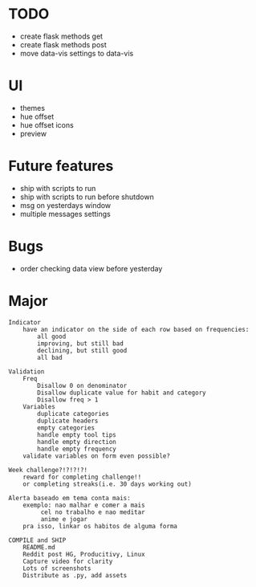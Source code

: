 # TODO
- create flask methods get
- create flask methods post
- move data-vis settings to data-vis

# UI
- themes
- hue offset
- hue offset icons
- preview

# Future features
- ship with scripts to run
- ship with scripts to run before shutdown
- msg on yesterdays window
- multiple messages settings

# Bugs
- order checking data view before yesterday

# Major
```
Indicator
    have an indicator on the side of each row based on frequencies:
        all good
        improving, but still bad
        declining, but still good
        all bad

Validation
    Freq
        Disallow 0 on denominator
        Disallow duplicate value for habit and category
        Disallow freq > 1
    Variables
        duplicate categories
        duplicate headers
        empty categories
        handle empty tool tips
        handle empty direction
        handle empty frequency
    validate variables on form even possible?

Week challenge?!?!?!?!
    reward for completing challenge!!
    or completing streaks(i.e. 30 days working out)

Alerta baseado em tema conta mais:
    exemplo: nao malhar e comer a mais
    	 cel no trabalho e nao meditar
    	 anime e jogar
    pra isso, linkar os habitos de alguma forma

COMPILE and SHIP
    README.md
    Reddit post HG, Producitivy, Linux
    Capture video for clarity
    Lots of screenshots
    Distribute as .py, add assets
```
